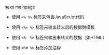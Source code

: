 hexo mainpage


* 使用 `<% %>` 标签来包含JavaScript代码
* 使用 `<%= %>` 标签来输出转义后的数据到模板

* 使用 `<%- %>` 标签来输出未转义的数据（如HTML）
* 使用 `<%# %>` 标签添加注释
